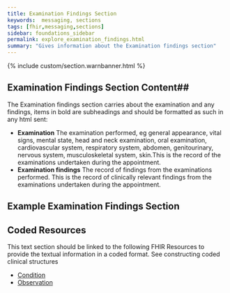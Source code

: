 ```yaml
---
title: Examination Findings Section
keywords:  messaging, sections
tags: [fhir,messaging,sections]
sidebar: foundations_sidebar
permalink: explore_examination_findings.html
summary: "Gives information about the Examination findings section"
---
```


{% include custom/section.warnbanner.html %}

## Examination Findings Section Content##
The Examination findings  section carries about the examination and any findings, items in bold are subheadings and should be formatted as such in any html sent:

- **Examination**	The examination performed, eg general appearance, vital signs, mental state, head and neck examination, oral examination, cardiovascular system, respiratory system, abdomen, genitourinary, nervous system, musculoskeletal system, skin.This is the record of the examinations undertaken during the appointment. 		
- **Examination findings**	The record of findings from the examinations performed. This is the record of clinically relevant findings from the examinations undertaken during the appointment.

##  Example Examination Findings Section ##

<script src="https://gist.github.com/IOPS-DEV/d39ad2e1297ea67df7488910d97d4a3b.js"></script>

## Coded Resources ##

This text section should be linked to the following FHIR Resources to provide the textual information in a coded format. See constructing coded clinical structures 


- [Condition](build_conditions.html)
- [Observation](build_observations.html)






